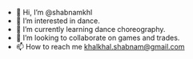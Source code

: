 - 👋 Hi, I’m @shabnamkhl
- 👀 I’m interested in dance.
- 🌱 I’m currently learning dance choreography.
- 💞️ I’m looking to collaborate on games and trades.
- 📫 How to reach me khalkhal.shabnam@gmail.com

<!---
shabnamkhl/shabnamkhl is a ✨ special ✨ repository because its `README.md` (this file) appears on your GitHub profile.
You can click the Preview link to take a look at your changes.
--->
